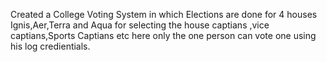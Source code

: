 Created a College Voting System in which Elections are done for 4 houses Ignis,Aer,Terra and Aqua for selecting the house captians ,vice captians,Sports Captians etc here only the one person can vote one using his log credientials.
